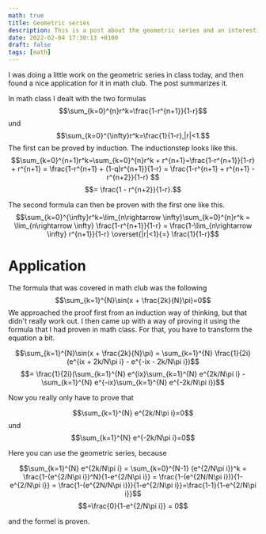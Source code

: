 ```yaml
---
math: true
title: Geometric series
description: This is a post about the geometric series and an interesting application of it.
date: 2022-02-04 17:30:13 +0100
draft: false
tags: [math]
---
```


I was doing a little work on the geometric series in class today, and then found a nice application for it in math club. The post summarizes it. 

In math class I dealt with the two formulas 
$$\sum_{k=0}^{n}r^k=\frac{1-r^{n+1}}{1-r}$$ und $$\sum_{k=0}^{\infty}r^k=\frac{1}{1-r},|r|<1.$$ The first can be proved by induction. The inductionstep looks like this. $$\sum_{k=0}^{n+1}r^k=\sum_{k=0}^{n}r^k + r^{n+1}=\frac{1-r^{n+1}}{1-r} + r^{n+1} = \frac{1-r^{n+1} + (1-q)r^{n+1}}{1-r} = \frac{1-r^{n+1} + r^{n+1} - r^{n+2}}{1-r} $$
$$= \frac{1 - r^{n+2}}{1-r}.$$

The second formula can then be proven with the first one like this. 
$$\sum_{k=0}^{\infty}r^k=\lim_{n\rightarrow \infty}\sum_{k=0}^{n}r^k = \lim_{n\rightarrow \infty} \frac{1-r^{n+1}}{1-r} = \frac{1-\lim_{n\rightarrow \infty} r^{n+1}}{1-r} \overset{|r|<1}{=} \frac{1}{1-r}$$

# Application

The formula that was covered in math club was the following $$\sum_{k=1}^{N}\sin(x + \frac{2k}{N}\pi)=0$$ 
We approached the proof first from an induction way of thinking, but that didn't really work out. I then came up with a way of proving it using the formula that I had proven in math class. For that, you have to transform the equation a bit.

$$\sum_{k=1}^{N}\sin(x + \frac{2k}{N}\pi) = \sum_{k=1}^{N} \frac{1}{2i}(e^{ix + 2k/N\pi i} - e^{-ix - 2k/N\pi i})$$ 
$$= \frac{1}{2i}(\sum_{k=1}^{N} e^{ix}\sum_{k=1}^{N} e^{2k/N\pi i} - \sum_{k=1}^{N} e^{-ix}\sum_{k=1}^{N} e^{-2k/N\pi i})$$

Now you really only have to prove that

$$\sum_{k=1}^{N} e^{2k/N\pi i}=0$$ und $$\sum_{k=1}^{N} e^{-2k/N\pi i}=0$$

Here you can use the geometric series, because

$$\sum_{k=1}^{N} e^{2k/N\pi i} = \sum_{k=0}^{N-1} (e^{2/N\pi i})^k = \frac{1-(e^{2/N\pi i})^N}{1-e^{2/N\pi i}} = \frac{1-(e^{2N/N\pi i})}{1-e^{2/N\pi i}} = \frac{1-(e^{2N/N\pi i})}{1-e^{2/N\pi i}}=\frac{1-1}{1-e^{2/N\pi i}}$$
$$=\frac{0}{1-e^{2/N\pi i}} = 0$$ 

and the formel is proven.
